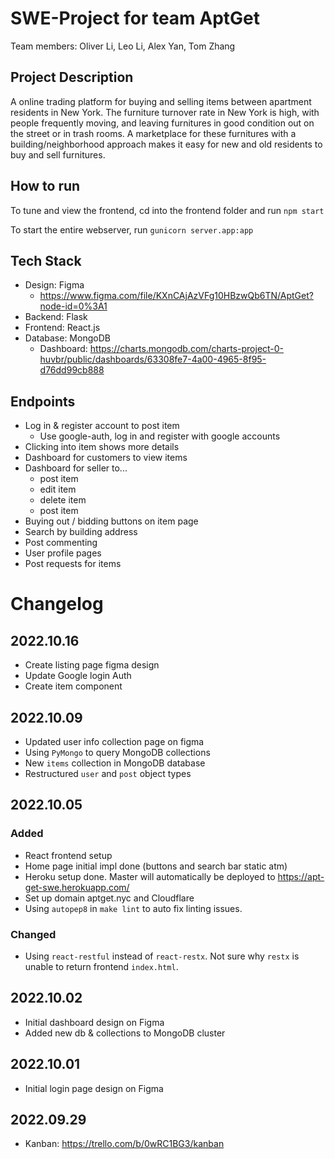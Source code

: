 # SWE-Project for team AptGet
Team members: Oliver Li, Leo Li, Alex Yan, Tom Zhang

## Project Description
A online trading platform for buying and selling items between apartment residents in New York. The furniture turnover rate in New York is high, with people frequently moving, and leaving furnitures in good condition out on the street or in trash rooms. A marketplace for these furnitures with a building/neighborhood approach makes it easy for new and old residents to buy and sell furnitures.

## How to run
To tune and view the frontend, cd into the frontend folder and run `npm start`

To start the entire webserver, run `gunicorn server.app:app`

## Tech Stack
- Design: Figma
   - https://www.figma.com/file/KXnCAjAzVFg10HBzwQb6TN/AptGet?node-id=0%3A1
- Backend: Flask
- Frontend: React.js
- Database: MongoDB
   - Dashboard: https://charts.mongodb.com/charts-project-0-huvbr/public/dashboards/63308fe7-4a00-4965-8f95-d76dd99cb888

## Endpoints
- Log in & register account to post item
   - Use google-auth, log in and register with google accounts
- Clicking into item shows more details
- Dashboard for customers to view items
- Dashboard for seller to...
   - post item
   - edit item
   - delete item
   - post item
- Buying out / bidding buttons on item page
- Search by building address
- Post commenting
- User profile pages
- Post requests for items

# Changelog
## 2022.10.16
- Create listing page figma design
- Update Google login Auth
- Create item component
## 2022.10.09
- Updated user info collection page on figma
- Using `PyMongo` to query MongoDB collections
- New `items` collection in MongoDB database
- Restructured `user` and `post` object types
## 2022.10.05
### Added
- React frontend setup
- Home page initial impl done (buttons and search bar static atm)
- Heroku setup done. Master will automatically be deployed to https://apt-get-swe.herokuapp.com/
- Set up domain aptget.nyc and Cloudflare
- Using `autopep8` in `make lint` to auto fix linting issues.
### Changed
- Using `react-restful` instead of `react-restx`. Not sure why `restx` is unable to return frontend `index.html`.

## 2022.10.02
- Initial dashboard design on Figma
- Added new db & collections to MongoDB cluster

## 2022.10.01
- Initial login page design on Figma

## 2022.09.29
- Kanban: https://trello.com/b/0wRC1BG3/kanban

